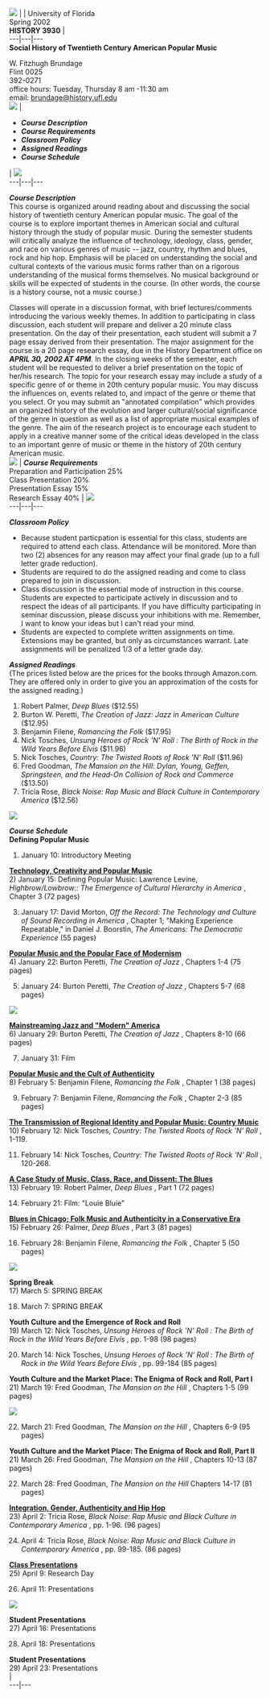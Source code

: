   ![](hank_williams.jpg) |  |  University of Florida  
Spring 2002  
**HISTORY 3930** |  
---|---|---  
**Social History of Twentieth Century American Popular Music**

W. Fitzhugh Brundage  
Flint 0025  
392-0271  
office hours: Tuesday, Thursday 8 am -11:30 am  
email: [brundage@history.ufl.edu](mailto:brundage@history.ufl.edu)  
  ![](miles_davis.jpg) |

  * **_Course Description_**
  * **_Course Requirements_**
  * **_Classroom Policy_**
  * **_Assigned Readings_**
  * **_Course Schedule_**

|  ![](ray_charles.jpg)  
---|---|---  
  
**_Course Description_**  
This course is organized around reading about and discussing the social
history of twentieth century American popular music. The goal of the course is
to explore important themes in American social and cultural history through
the study of popular music. During the semester students will critically
analyze the influence of technology, ideology, class, gender, and race on
various genres of music -- jazz, country, rhythm and blues, rock and hip hop.
Emphasis will be placed on understanding the social and cultural contexts of
the various music forms rather than on a rigorous understanding of the musical
forms themselves. No musical background or skills will be expected of students
in the course. (In other words, the course is a history course, not a music
course.)

Classes will operate in a discussion format, with brief lectures/comments
introducing the various weekly themes. In addition to participating in class
discussion, each student will prepare and deliver a 20 minute class
presentation.  On the day of their presentation, each student will submit a 7
page essay derived from their presentation. The major assignment for the
course is a 20 page research essay, due in the History Department office on
**_APRIL 30, 2002 AT 4PM_**.   In the closing weeks of the semester, each
student will be requested to deliver a brief presentation on the topic of
her/his research.  The topic for your research essay may include a study of a
specific genre of or theme in 20th century popular music.  You may discuss the
influences on, events related to, and impact of the genre or theme that you
select. Or you may submit an "annotated compilation" which provides an
organized history of the evolution and larger cultural/social significance of
the genre in question as well as a list of appropriate musical examples of the
genre. The aim of the research project is to encourage each student to apply
in a creative manner some of the critical ideas developed in the class to an
important genre of music or theme in the history of 20th century American
music.  
  ![](los_lobos.jpg) | **_Course Requirements_**  
Preparation and Participation 25%  
Class Presentation 20%  
Presentation Essay 15%  
Research Essay 40% |  ![](santana.jpg)  
---|---|---  
  
**_Classroom Policy_**

  * Because student particpation is essential for this class, students are required to attend each class. Attendance will be monitored.   More than two (2) absences for any reason may affect your final grade (up to a full letter grade reduction).
  * Students are required to do the assigned reading and come to class prepared to join in discussion. 
  * Class discussion is the essential mode of instruction in this course. Students are expected to participate actively in discussion and to respect the ideas of all participants.  If you have difficulty participating in seminar discussion, please discuss your inhibitions with me.  Remember, I want to know your ideas but I can't read your mind.
  * Students are expected to complete written assignments on time. Extensions may be granted, but only as circumstances warrant. Late assignments will be penalized 1/3 of a letter grade day.

**_Assigned Readings_**  
(The prices listed below are the prices for the books through Amazon.com. They
are offered only in order to give you an approximation of the costs for the
assigned reading.)

  1. Robert Palmer, _Deep Blues_ ($12.55)
  2. Burton W. Peretti, _The Creation of Jazz: Jazz in American Culture_ ($12.95)
  3. Benjamin Filene, _Romancing the Folk_ ($17.95)
  4. Nick Tosches, _Unsung Heroes of Rock 'N' Roll : The Birth of Rock in the Wild Years Before Elvis_ ($11.96)
  5. Nick Tosches, _Country: The Twisted Roots of Rock 'N' Roll_ ($11.96)
  6. Fred Goodman, _The Mansion on the Hill: Dylan, Young, Geffen, Springsteen, and the Head-On Collision of Rock and Commerce_ ($13.50)
  7. Tricia Rose, _Black Noise: Rap Music and Black Culture in Contemporary America_ ($12.56)

![](coltrane.jpg)

  
**_Course Schedule_**  
**Defining Popular Music**  
1) January 10: Introductory Meeting  


**[Technology, Creativity and Popular
Music](http://web.clas.ufl.edu/users/brundage/Popular_Music_Course/Technology_and_Music.html)**  
2) January 15: Defining Popular Music: Lawrence Levine, _Highbrow/Lowbrow::
The Emergence of Cultural Hierarchy in America_ , Chapter 3 (72 pages)

3) January 17: David Morton, _Off the Record: The Technology and Culture of
Sound Recording in America_ , Chapter 1; "Making Experience Repeatable," in
Daniel J. Boorstin, _The Americans: The Democratic Experience_ (55 pages)  


**[Popular Music and the Popular Face of
Modernism](http://web.clas.ufl.edu/users/brundage/Popular_Music_Course/Jazz_Modernism.html)**  
4) January 22: Burton Peretti, _The Creation of Jazz_ , Chapters 1-4 (75
pages)

5) January 24: Burton Peretti, _The Creation of Jazz_ , Chapters 5-7 (68
pages)

![](armstrong.gif)

  **[Mainstreaming Jazz and "Modern"
America](http://web.clas.ufl.edu/users/brundage/Popular_Music_Course/Swing_Sampler.html)**  
6) January 29: Burton Peretti, _The Creation of Jazz_ , Chapters 8-10 (66
pages)

7) January 31: Film  


**[Popular Music and the Cult of
Authenticity](http://web.clas.ufl.edu/users/brundage/Popular_Music_Course/Blues_Samples.html)**  
8) February 5: Benjamin Filene, _Romancing the Folk_ , Chapter 1 (38 pages)

9) February 7: Benjamin Filene, _Romancing the Folk_ , Chapter 2-3 (85 pages)  


**[The Transmission of Regional Identity and Popular Music: Country
Music](http://web.clas.ufl.edu/users/brundage/Popular_Music_Course/Country_Sampler.html)**  
10) February 12: Nick Tosches, _Country: The Twisted Roots of Rock 'N' Roll_ ,
1-119.

11) February 14: Nick Tosches, _Country: The Twisted Roots of Rock 'N' Roll_ ,
120-268.  


**[A Case Study of Music, Class, Race, and Dissent: The
Blues](http://web.clas.ufl.edu/users/brundage/Popular_Music_Course/Blues_Samples.html)**  
13) February 19: Robert Palmer, _Deep Blues_ , Part 1 (72 pages)

14) February 21:  Film: "Louie Bluie"  


**[Blues in Chicago; Folk Music and Authenticity in a Conservative
Era](http://web.clas.ufl.edu/users/brundage/Popular_Music_Course/Folk_Sampler.html)**  
15) February 26: Palmer, _Deep Blues_ , Part 3 (81 pages)

16) February 28: Benjamin Filene, _Romancing the Folk_ , Chapter 5 (50 pages)  
    


![](m_waters.jpg)

**Spring Break**  
17) March 5: SPRING BREAK

18) March 7: SPRING BREAK  


**Youth Culture and the Emergence of Rock and Roll**  
19) March 12: Nick Tosches, _Unsung Heroes of Rock 'N' Roll : The Birth of
Rock in the Wild Years Before Elvis_ , pp. 1-98 (98 pages)

20) March 14: Nick Tosches, _Unsung Heroes of Rock 'N' Roll : The Birth of
Rock in the Wild Years Before Elvis_ , pp. 99-184 (85 pages)  


**Youth Culture and the Market Place: The Enigma of Rock and Roll, Part I**  
21) March 19: Fred Goodman, _The Mansion on the Hill_ , Chapters 1-5 (99
pages)

![](joplin.jpg)

  
22) March 21: Fred Goodman, _The Mansion on the Hill_ , Chapters 6-9 (95
pages)  


**Youth Culture and the Market Place: The Enigma of Rock and Roll, Part II**  
21) March 26: Fred Goodman, _The Mansion on the Hill_ , Chapters 10-13 (87
pages)

22) March 28: Fred Goodman, _The Mansion on the Hill_ Chapters 14-17 (81
pages)  


**[Integration, Gender, Authenticity and Hip
Hop](http://web.clas.ufl.edu/users/brundage/Popular_Music_Course/r&b-compilation.htm)**  
23) April 2: Tricia Rose, _Black Noise: Rap Music and Black Culture in
Contemporary America_ , pp. 1-96. (96 pages)

24) April 4: Tricia Rose, _Black Noise: Rap Music and Black Culture in
Contemporary America_ , pp. 99-185. (86 pages)  


**[Class
Presentations](http://web.clas.ufl.edu/users/brundage/Popular_Music_Course/Latin_Samples.html)**  
25) April 9: Research Day

26) April 11: Presentations

![](jay-z.jpg)

  
**Student Presentations**  
27) April 16: Presentations

28) April 18: Presentations  


**Student Presentations**  
29) April 23: Presentations  
  |  
---|---

